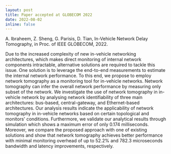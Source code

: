 ```yaml
---
layout: post
title: Paper accepted at GLOBECOM 2022
date: 2022-08-02
inline: false
---
```


A. Ibraheem, Z. Sheng, G. Parisis, D. Tian, In-Vehicle Network Delay Tomography, in Proc. of IEEE GLOBECOM, 2022.

Due to the increased complexity of new in-vehicle networking architectures, which makes direct monitoring of internal network components intractable, alternative solutions are required to tackle this issue. One solution is to leverage the end-to-end measurements to estimate the internal network performance. To this end, we propose to employ network tomography as a monitoring tool for in-vehicle networks. Network tomography can infer the overall network performance by measuring only subset of the network. We investigate the use of network tomography in in-vehicle network by analysing network identifiability of three main architectures: bus-based, central-gateway, and Ethernet-based architectures. Our analysis results indicate the applicability of network tomography in in-vehicle networks based on certain topological and monitors' conditions. Furthermore, we validate our analytical results through simulation which shows a maximum error of only 0.174 milliseconds. Moreover, we compare the proposed approach with one of existing solutions and show that network tomography achieves better performance with minimal monitoring overhead of up to 52.2% and 782.3 microseconds bandwidth and latency improvements, respectively.
